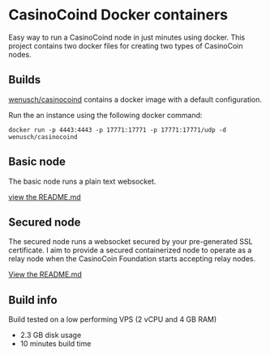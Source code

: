 # CasinoCoind Docker containers
Easy way to run a CasinoCoind node in just minutes using docker. This project contains two docker 
files for creating two types of CasinoCoin nodes. 

## Builds
[wenusch/casinocoind](https://hub.docker.com/r/wenusch/casinocoind/) contains a docker image with a default configuration.

Run the an instance using the following docker command:

```docker run -p 4443:4443 -p 17771:17771 -p 17771:17771/udp -d wenusch/casinocoind```

## Basic node
The basic node runs a plain text websocket. 

[view the README.md](basic/README.md)

## Secured node 
The secured node runs a websocket secured by your pre-generated SSL certificate. I aim 
to provide a secured containerized node to operate as a relay node when the CasinoCoin 
Foundation starts accepting relay nodes. 

[View the README.md](secured/README.md)

## Build info
Build tested on a low performing VPS (2 vCPU and 4 GB RAM)
- 2.3 GB disk usage
- 10 minutes build time